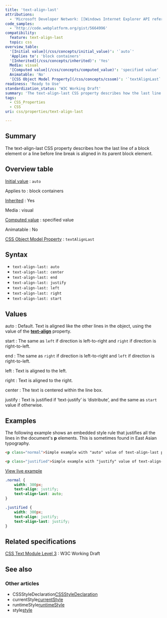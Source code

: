 ```yaml
---
title: 'text-align-last'
attributions:
  - 'Microsoft Developer Network: [[Windows Internet Explorer API reference](http://msdn.microsoft.com/en-us/library/ie/hh828809%28v=vs.85%29.aspx) Article]'
code_samples:
  - 'http://code.webplatform.org/gist/5664996'
compatibility:
  feature: text-align-last
  topic: css
overview_table:
  '[Initial value](/css/concepts/initial_value)': '`auto`'
  'Applies to': 'block containers'
  '[Inherited](/css/concepts/inherited)': 'Yes'
  Media: visual
  '[Computed value](/css/concepts/computed_value)': 'specified value'
  Animatable: 'No'
  '[CSS Object Model Property](/css/concepts/cssom)': '`textAlignLast`'
readiness: 'Ready to Use'
standardization_status: 'W3C Working Draft'
summary: 'The text-align-last CSS property describes how the last line of a block element or a line before line break is aligned in its parent block element.'
tags:
  - CSS_Properties
  - CSS
uri: css/properties/text-align-last

---
```

## Summary

The text-align-last CSS property describes how the last line of a block element or a line before line break is aligned in its parent block element.

## Overview table

[Initial value](/css/concepts/initial_value)
:   `auto`

Applies to
:   block containers

[Inherited](/css/concepts/inherited)
:   Yes

Media
:   visual

[Computed value](/css/concepts/computed_value)
:   specified value

Animatable
:   No

[CSS Object Model Property](/css/concepts/cssom)
:   `textAlignLast`

## Syntax

-   `text-align-last: auto`
-   `text-align-last: center`
-   `text-align-last: end`
-   `text-align-last: justify`
-   `text-align-last: left`
-   `text-align-last: right`
-   `text-align-last: start`

## Values

auto
:   Default. Text is aligned like the other lines in the object, using the value of the [**text-align**](/css/properties/text-align) property.

start
:   The same as `left` if direction is left-to-right and `right` if direction is right-to-left.

end
:   The same as `right` if direction is left-to-right and `left` if direction is right-to-left.

left
:   Text is aligned to the left.

right
:   Text is aligned to the right.

center
:   The text is centered within the line box.

justify
:   Text is justified if ‘text-justify’ is ‘distribute’, and the same as `start` value if otherwise.

## Examples

The following example shows an embedded style rule that justifies all the lines in the document's **p** elements. This is sometimes found in East Asian typography.

``` html
<p class="normal">Simple example with "auto" value of text-align-last property. This paragraph needs to be really long in order to show how to work with text-align-last property. It only works because we set a width for this paragraph though.</p>

<p class="justified">Simple example with "justify" value of text-align-last property. In this case, the last line is also justified. This paragraph needs to be really long in order to show how to work with text-align-last property.</p>
```

[View live example](http://code.webplatform.org/gist/5664996)

``` css
.normal {
    width: 300px;
    text-align: justify;
    text-align-last: auto;
}

.justified {
    width: 300px;
    text-align: justify;
    text-align-last: justify;
}
```

## Related specifications

[CSS Text Module Level 3](http://www.w3.org/TR/css3-text/#text-align-last)
:   W3C Working Draft

## See also

### Other articles

-   CSSStyleDeclaration[CSSStyleDeclaration](/css/cssom/CSSStyleDeclaration/CSSStyleDeclaration)
-   currentStyle[currentStyle](/css/cssom/currentStyle)
-   runtimeStyle[runtimeStyle](/css/cssom/runtimeStyle)
-   style[style](/css/cssom/style)

